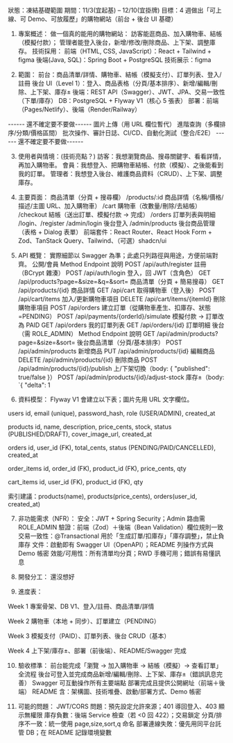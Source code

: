 
狀態：凍結基礎範圍
期間：11/3(宜起基) – 12/10(宜掛牌) 
目標：4 週做出「可上線、可 Demo、可放履歷」的購物網站（前台 + 後台 UI 基礎）

1. 專案概述：
做一個真的能用的購物網站：
訪客能逛商品、加入購物車、結帳（模擬付款）；
管理者能登入後台，新增/修改/刪除商品、上下架、調整庫存。
技術採用：
  前端（HTML, CSS, JavaScript）：React + Tailwind + figma
  後端(Java, SQL)：Spring Boot + PostgreSQL
  技術展示：figma

2. 範圍：
前台：商品清單/詳情、購物車、結帳（模擬支付）、訂單列表、登入/註冊
後台 UI（Level 1）：登入、商品表格（分頁/基本排序）、新增/編輯/刪除、上下架、庫存±
後端：REST API（Swagger）、JWT、JPA、交易一致性（下單/庫存）
DB：PostgreSQL + Flyway V1（核心 5 張表）
部署：前端（Pages/Netlify）、後端（Render/Railway）

------ 還不確定要不要做------
圖片上傳（用 URL 欄位暫代）
進階查詢（多欄排序/分類/價格區間）
批次操作、審計日誌、CI/CD、自動化測試（整合/E2E）
------ 還不確定要不要做------

3. 使用者與情境：(技術亮點？)
訪客：我想瀏覽商品、搜尋關鍵字、看看詳情，再加入購物車。
會員：我想登入、把購物車結帳、付款（模擬）、之後能看到我的訂單。
管理者：我想登入後台、維護商品資料（CRUD）、上下架、調整庫存。

4. 主要頁面：
商品清單（分頁 + 搜尋欄）
/products/:id 商品詳情（名稱/價格/描述/主圖 URL、加入購物車）
/cart 購物車（改數量/刪除/去結帳）
/checkout 結帳（送出訂單、模擬付款 → 完成）
/orders 訂單列表與明細
/login、/register
/admin/login 後台登入
/admin/products 後台商品管理（表格 + Dialog 表單）
前端套件：React Router、React Hook Form + Zod、TanStack Query、Tailwind、（可選）shadcn/ui

5. API 概覽：
實際細節以 Swagger 為準；此處只列路徑與用途，方便前端對齊。
公開/會員
Method	Endpoint	說明
POST	/api/auth/register	註冊（BCrypt 雜湊）
POST	/api/auth/login	登入，回 JWT（含角色）
GET	/api/products?page=&size=&q=&sort=	商品清單（分頁 + 簡易搜尋）
GET	/api/products/{id}	商品詳情
GET	/api/cart	取得購物車（登入後）
POST	/api/cart/items	加入/更新購物車項目
DELETE	/api/cart/items/{itemId}	刪除購物車項目
POST	/api/orders	建立訂單（從購物車產生、扣庫存、狀態=PENDING）
POST	/api/payments/{orderId}/simulate	模擬付款 → 訂單改為 PAID
GET	/api/orders	我的訂單列表
GET	/api/orders/{id}	訂單明細
後台（需 ROLE_ADMIN）
Method	Endpoint	說明
GET	/api/admin/products?page=&size=&sort=	後台商品清單（分頁/基本排序）
POST	/api/admin/products	新增商品
PUT	/api/admin/products/{id}	編輯商品
DELETE	/api/admin/products/{id}	刪除商品
POST	/api/admin/products/{id}/publish	上/下架切換（body: { "published": true/false }）
POST	/api/admin/products/{id}/adjust-stock	庫存±（body: `{ "delta": 1

6. 資料模型：
Flyway V1 會建立以下表；圖片先用 URL 文字欄位。

users
id, email (unique), password_hash, role (USER/ADMIN), created_at

products
id, name, description, price_cents, stock, status (PUBLISHED/DRAFT), cover_image_url, created_at

orders
id, user_id (FK), total_cents, status (PENDING/PAID/CANCELLED), created_at

order_items
id, order_id (FK), product_id (FK), price_cents, qty

cart_items
id, user_id (FK), product_id (FK), qty

索引建議：products(name), products(price_cents), orders(user_id, created_at)

7. 非功能需求（NFR）：
安全：JWT + Spring Security；Admin 路由需 ROLE_ADMIN
驗證：前端（Zod）＋後端（Bean Validation）欄位規則一致
交易一致性：@Transactional 用於「生成訂單/扣庫存」「庫存調整」，禁止負庫存
文件：啟動即有 Swagger UI（OpenAPI）；README 列操作方式與 Demo 帳密
效能/可用性：所有清單均分頁；RWD 手機可用；錯誤有易懂訊息

8. 開發分工：
還沒想好

9. 進度表：

Week 1	專案骨架、DB V1、登入/註冊、商品清單/詳情

Week 2	購物車（本地 + 同步）、訂單建立（PENDING）

Week 3	模擬支付（PAID）、訂單列表、後台 CRUD（基本）

Week 4	上下架/庫存±、部署（前後端）、README/Swagger 完成

10. 驗收標準：
前台能完成「瀏覽 → 加入購物車 → 結帳（模擬）→ 查看訂單」全流程
後台可登入並完成商品新增/編輯/刪除、上下架、庫存±（錯誤訊息完善）
Swagger 可互動操作所有主要端點
部署完成且提供公開網址（前端＋後端）
README 含：架構圖、技術堆疊、啟動/部署方式、Demo 帳密

11. 可能的問題：
JWT/CORS 問題：預先設定允許來源；401 導回登入、403 顯示無權限
庫存負數：後端 Service 檢查（若 <0 回 422）；交易鎖定
分頁/排序不一致：統一使用 page,size,sort,q 命名
部署連線失敗：優先用同平台託管 DB；在 README 記錄環境變數
